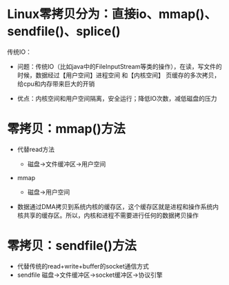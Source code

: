 # Linux零拷贝分为：直接io、mmap()、sendfile()、splice()

传统IO：

- 问题：传统IO（比如java中的FileInputStream等类的操作），在读，写文件的时候，数据经过【用户空间】进程空间 和【内核空间】 页缓存的多次拷贝，给cpu和内存带来巨大的开销

- 优点：内核空间和用户空间隔离，安全运行；降低IO次数，减低磁盘的压力

  

# 零拷贝：mmap()方法

- 代替read方法
  - 磁盘->文件缓冲区->用户空间
- mmap
  - 磁盘->用户空间

- 数据通过DMA拷贝到系统内核的缓存区，这个缓存区就是进程和操作系统内核共享的缓存区。所以，内核和进程不需要进行任何的数据拷贝操作

# 零拷贝：sendfile()方法

- 代替传统的read+write+buffer的socket通信方式
- sendfile
  磁盘->文件缓冲区->socket缓冲区->协议引擎

